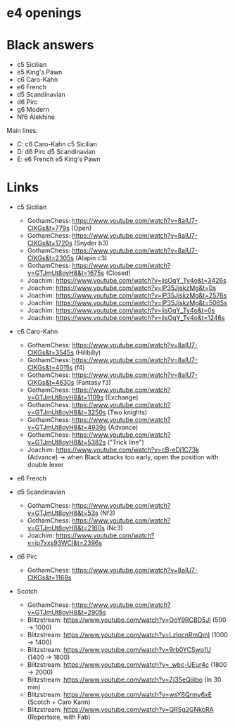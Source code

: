 e4 openings
===========

# Black answers
* c5 Sicilian 
* e5 King's Pawn
* c6 Caro-Kahn
* e6 French
* d5 Scandinavian
* d6 Pirc
* g6 Modern
* Nf6 Alekhine

Main lines:
* C: c6 Caro-Kahn  c5 Sicilian 
* D: d6 Pirc       d5 Scandinavian
* E: e6 French     e5 King's Pawn

# Links
* c5 Sicilian
  * GothamChess: https://www.youtube.com/watch?v=8aIU7-ClKGs&t=779s (Open)
  * GothamChess: https://www.youtube.com/watch?v=8aIU7-ClKGs&t=1720s (Snyder b3)
  * GothamChess: https://www.youtube.com/watch?v=8aIU7-ClKGs&t=2305s (Alapin c3)
  * GothamChess: https://www.youtube.com/watch?v=GTJmUt8oyH8&t=1675s (Closed)
  * Joachim: https://www.youtube.com/watch?v=iisOqY_Ty4o&t=3426s
  * Joachim: https://www.youtube.com/watch?v=lP35JjskzMg&t=0s
  * Joachim: https://www.youtube.com/watch?v=lP35JjskzMg&t=2576s
  * Joachim: https://www.youtube.com/watch?v=lP35JjskzMg&t=5065s
  * Joachim: https://www.youtube.com/watch?v=iisOqY_Ty4o&t=0s
  * Joachim: https://www.youtube.com/watch?v=iisOqY_Ty4o&t=1246s
* c6 Caro-Kahn
  * GothamChess: https://www.youtube.com/watch?v=8aIU7-ClKGs&t=3545s (Hillbilly)
  * GothamChess: https://www.youtube.com/watch?v=8aIU7-ClKGs&t=4015s (f4)
  * GothamChess: https://www.youtube.com/watch?v=8aIU7-ClKGs&t=4630s (Fantasy f3)
  * GothamChess: https://www.youtube.com/watch?v=GTJmUt8oyH8&t=1109s (Exchange)
  * GothamChess: https://www.youtube.com/watch?v=GTJmUt8oyH8&t=3250s (Two knights)
  * GothamChess: https://www.youtube.com/watch?v=GTJmUt8oyH8&t=4939s (Advance)
  * GothamChess: https://www.youtube.com/watch?v=GTJmUt8oyH8&t=5382s ("Trick line")
  * Joachim: https://www.youtube.com/watch?v=cB-eDj1C73k (Advance) -> when Black attacks too early, open the position with double lever
* e6 French
* d5 Scandinavian
  * GothamChess: https://www.youtube.com/watch?v=GTJmUt8oyH8&t=53s (Nf3)
  * GothamChess: https://www.youtube.com/watch?v=GTJmUt8oyH8&t=2160s (Nc3)
  * Joachim: https://www.youtube.com/watch?v=ip7xxs93WCI&t=2396s
* d6 Pirc
  * GothamChess: https://www.youtube.com/watch?v=8aIU7-ClKGs&t=1168s
 
* Scotch
  * GothamChess: https://www.youtube.com/watch?v=GTJmUt8oyH8&t=2905s
  * Blitzstream: https://www.youtube.com/watch?v=OoY9RCBD5JI (500 -> 1000)
  * Blitzstream: https://www.youtube.com/watch?v=LzIocnRmQmI (1000 -> 1400)
  * Blitzstream: https://www.youtube.com/watch?v=9rb0YCSwq1U (1400 -> 1800)
  * Blitzstream: https://www.youtube.com/watch?v=_wbc-UEur4c (1800 -> 2000)
  * Blitzstream: https://www.youtube.com/watch?v=Zj3SeQiiibo (In 30 min)
  * Blitzstream: https://www.youtube.com/watch?v=wsY6Qrmy6xE (Scotch + Caro Kann)
  * Blitzstream: https://www.youtube.com/watch?v=QRSg2GNkcRA (Repertoire, with Fab)
